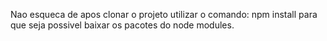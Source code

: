 Nao esqueca de apos clonar o projeto utilizar o comando:
npm install
para que seja possivel baixar os pacotes do node modules.
